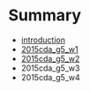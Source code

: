 # Summary

* [introduction](README.md)
* [2015cda_g5_w1](2015cdag5_w1.md)
* [2015cda_g5_w2](2015cdag5_w2.md)
* 2015cda_g5_w3
* 2015cda_g5_w4

